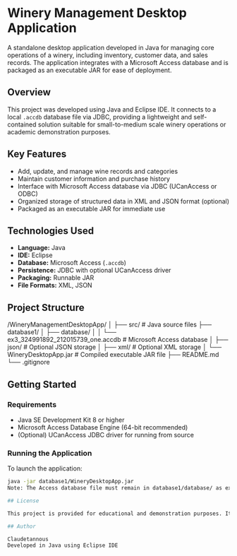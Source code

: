 # Winery Management Desktop Application

A standalone desktop application developed in Java for managing core operations of a winery, including inventory, customer data, and sales records. The application integrates with a Microsoft Access database and is packaged as an executable JAR for ease of deployment.

## Overview

This project was developed using Java and Eclipse IDE. It connects to a local `.accdb` database file via JDBC, providing a lightweight and self-contained solution suitable for small-to-medium scale winery operations or academic demonstration purposes.

## Key Features

- Add, update, and manage wine records and categories
- Maintain customer information and purchase history
- Interface with Microsoft Access database via JDBC (UCanAccess or ODBC)
- Organized storage of structured data in XML and JSON format (optional)
- Packaged as an executable JAR for immediate use

## Technologies Used

- **Language:** Java
- **IDE:** Eclipse
- **Database:** Microsoft Access (`.accdb`)
- **Persistence:** JDBC with optional UCanAccess driver
- **Packaging:** Runnable JAR
- **File Formats:** XML, JSON

## Project Structure

/WineryManagementDesktopApp/
│
├── src/ # Java source files
├── database1/
│ ├── database/
│ │ └── ex3_324991892_212015739_one.accdb # Microsoft Access database
│ ├── json/ # Optional JSON storage
│ ├── xml/ # Optional XML storage
│ └── WineryDesktopApp.jar # Compiled executable JAR file
├── README.md
└── .gitignore

## Getting Started

### Requirements

- Java SE Development Kit 8 or higher
- Microsoft Access Database Engine (64-bit recommended)
- (Optional) UCanAccess JDBC driver for running from source

### Running the Application

To launch the application:

```bash
java -jar database1/WineryDesktopApp.jar
Note: The Access database file must remain in database1/database/ as expected by the internal JDBC path configuration.

## License

This project is provided for educational and demonstration purposes. It may be reused with appropriate attribution.

## Author

Claudetannous  
Developed in Java using Eclipse IDE
